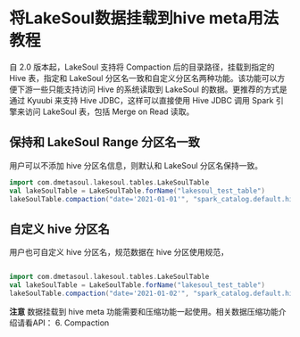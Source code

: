# 将LakeSoul数据挂载到hive meta用法教程

<!--
SPDX-FileCopyrightText: 2023 LakeSoul Contributors

SPDX-License-Identifier: Apache-2.0
-->

自 2.0 版本起，LakeSoul 支持将 Compaction 后的目录路径，挂载到指定的 Hive 表，指定和 LakeSoul 分区名一致和自定义分区名两种功能。该功能可以方便下游一些只能支持访问 Hive 的系统读取到 LakeSoul 的数据。更推荐的方式是通过 Kyuubi 来支持 Hive JDBC，这样可以直接使用 Hive JDBC 调用 Spark 引擎来访问 LakeSoul 表，包括 Merge on Read 读取。

## 保持和 LakeSoul Range 分区名一致
用户可以不添加 hive 分区名信息，则默认和 LakeSoul 分区名保持一致。

```scala
import com.dmetasoul.lakesoul.tables.LakeSoulTable
val lakeSoulTable = LakeSoulTable.forName("lakesoul_test_table")
lakeSoulTable.compaction("date='2021-01-01'", "spark_catalog.default.hive_test_table")
```

## 自定义 hive 分区名
用户也可自定义 hive 分区名，规范数据在 hive 分区使用规范，
```scala

import com.dmetasoul.lakesoul.tables.LakeSoulTable
val lakeSoulTable = LakeSoulTable.forName("lakesoul_test_table")
lakeSoulTable.compaction("date='2021-01-02'", "spark_catalog.default.hive_test_table", "date='20210102'")
```
**注意** 数据挂载到 hive meta 功能需要和压缩功能一起使用。相关数据压缩功能介绍请看API： 6. Compaction


